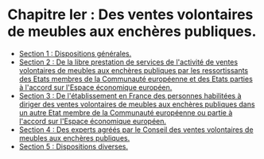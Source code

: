 # Chapitre Ier : Des ventes volontaires de meubles aux enchères publiques.

- [Section 1 : Dispositions générales.](section-1)
- [Section 2 : De la libre prestation de services de l'activité de ventes volontaires de meubles aux enchères publiques par les ressortissants des Etats membres de la Communauté européenne et des Etats parties à l'accord sur l'Espace économique européen.](section-2)
- [Section 3 : De l'établissement en France des personnes habilitées à diriger des ventes volontaires de meubles aux enchères publiques dans un autre Etat membre de la Communauté européenne ou partie à l'accord sur l'Espace économique européen.](section-3)
- [Section 4 : Des experts agréés par le Conseil des ventes volontaires de meubles aux enchères publiques.](section-4)
- [Section 5 : Dispositions diverses.](section-5)
